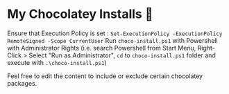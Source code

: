 # My Chocolatey Installs :chocolate_bar:

Ensure that Execution Policy is set : `Set-ExecutionPolicy -ExecutionPolicy RemoteSigned -Scope CurrentUser`
Run `choco-install.ps1` with Powershell with Administrator Rights (i.e. search Powershell from Start Menu, Right-Click > Select "Run as Administrator", `cd` to `choco-install.ps1` folder and execute with `.\choco-install.ps1`)

Feel free to edit the content to include or exclude certain chocolatey packages.